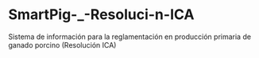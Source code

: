 # SmartPig-_-Resoluci-n-ICA
Sistema de información para la reglamentación en producción primaria de ganado porcino (Resolución ICA)
